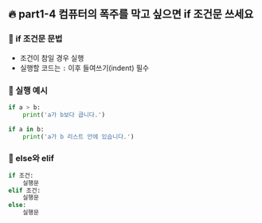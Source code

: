 ## 🔥 part1-4 컴퓨터의 폭주를 막고 싶으면 if 조건문 쓰세요
### 🔹 if 조건문 문법
- 조건이 참일 경우 실행
- 실행할 코드는 `:` 이후 들여쓰기(indent) 필수

### 🔹 실행 예시
```python
if a > b:
    print('a가 b보다 큽니다.')

if a in b:
    print('a가 b 리스트 안에 있습니다.')
```

### 🔹 else와 elif
```python
if 조건:
    실행문
elif 조건:
    실행문
else:
    실행문
```
